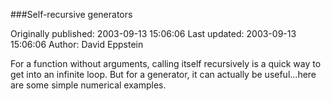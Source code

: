 ###Self-recursive generators

Originally published: 2003-09-13 15:06:06
Last updated: 2003-09-13 15:06:06
Author: David Eppstein

For a function without arguments, calling itself recursively is a quick way to get into an infinite loop.  But for a generator, it can actually be useful...here are some simple numerical examples.
